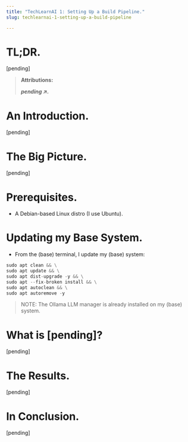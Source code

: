 ```yaml
---
title: "TechLearnAI 1: Setting Up a Build Pipeline."
slug: techlearnai-1-setting-up-a-build-pipeline

---
```


# TL;DR.

\[pending\]

> **Attributions:**
> 
> ***pending ↗.***

# An Introduction.

\[pending\]

# The Big Picture.

\[pending\]

# Prerequisites.

* A Debian-based Linux distro (I use Ubuntu).
    

# Updating my Base System.

* From the (base) terminal, I update my (base) system:
    

```python
sudo apt clean && \
sudo apt update && \
sudo apt dist-upgrade -y && \
sudo apt --fix-broken install && \
sudo apt autoclean && \
sudo apt autoremove -y
```

> NOTE: The Ollama LLM manager is already installed on my (base) system.

# What is \[pending\]?

\[pending\]

# The Results.

\[pending\]

# In Conclusion.

\[pending\]